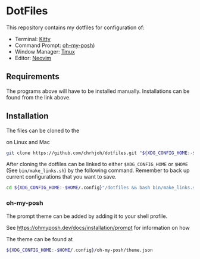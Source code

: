 # DotFiles

This repository contains my dotfiles for configuration of:

* Terminal: [Kitty](https://sw.kovidgoyal.net/kitty/binary/)
* Command Prompt: [oh-my-posh](https://ohmyposh.dev/docs))
* Window Manager: [Tmux](https://github.com/tmux/tmux)
* Editor: [Neovim](https://github.com/neovim/neovim)

## Requirements
The programs above will have to be installed manually. Installations can be found from the link above. 

## Installation 
The files can be cloned to the 

on Linux and Mac
```sh
git clone https://github.com/chrhjoh/dotfiles.git "${XDG_CONFIG_HOME:-$HOME/.config}"/dotfiles
```
After cloning the dotfiles can be linked to either `$XDG_CONFIG_HOME` or `$HOME` (See `bin/make_links.sh`) by the following command.
Remember to back up current configurations that you want to save.

```sh
cd ${XDG_CONFIG_HOME:-$HOME/.config}"/dotfiles && bash bin/make_links.sh
```

### oh-my-posh
The prompt theme can be added by adding it to your shell profile.

See https://ohmyposh.dev/docs/installation/prompt for information on how

The theme can be found at 
```sh
${XDG_CONFIG_HOME:-$HOME/.config}/oh-my-posh/theme.json
```
